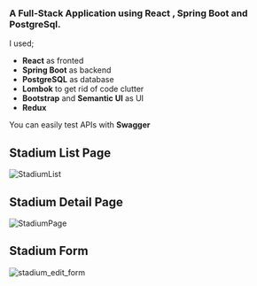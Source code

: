 ### A Full-Stack Application using React , Spring Boot and PostgreSql.

I used;

* **React** as fronted
* **Spring Boot**  as backend
* **PostgreSQL** as database
* **Lombok** to get rid of code clutter
* **Bootstrap** and **Semantic UI** as UI
* **Redux**

You can easily test APIs with **Swagger**




##  Stadium List Page
![StadiumList](https://user-images.githubusercontent.com/67208557/121614352-23714480-ca67-11eb-8dbf-87e2d41643bd.PNG)

##  Stadium Detail Page
![StadiumPage](https://user-images.githubusercontent.com/67208557/121614483-721ede80-ca67-11eb-9f0a-6fae2ade997a.PNG)

##  Stadium Form
![stadium_edit_form](https://user-images.githubusercontent.com/67208557/132590805-554e61e2-c9d3-436c-a7d6-c5cf747484b7.PNG)

